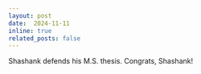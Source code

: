 ```yaml
---
layout: post
date:  2024-11-11
inline: true
related_posts: false
---
```


Shashank defends his M.S. thesis. Congrats, Shashank!